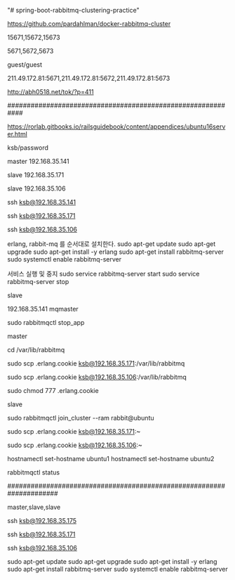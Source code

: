 "# spring-boot-rabbitmq-clustering-practice" 


https://github.com/pardahlman/docker-rabbitmq-cluster


15671,15672,15673

5671,5672,5673

guest/guest


211.49.172.81:5671,211.49.172.81:5672,211.49.172.81:5673


http://abh0518.net/tok/?p=411


############################################################


https://rorlab.gitbooks.io/railsguidebook/content/appendices/ubuntu16server.html


ksb/password


master 192.168.35.141

slave 192.168.35.171

slave 192.168.35.106


ssh ksb@192.168.35.141

ssh ksb@192.168.35.171

ssh ksb@192.168.35.106


erlang, rabbit-mq 를 순서대로 설치한다.
sudo apt-get update
sudo apt-get upgrade
sudo apt-get install -y erlang
sudo apt-get install rabbitmq-server
sudo systemctl enable rabbitmq-server

서비스 실행 및 중지
sudo service rabbitmq-server start
sudo service rabbitmq-server stop


slave

192.168.35.141  mqmaster

sudo rabbitmqctl stop_app


master

cd /var/lib/rabbitmq

sudo scp .erlang.cookie ksb@192.168.35.171:/var/lib/rabbitmq

sudo scp .erlang.cookie ksb@192.168.35.106:/var/lib/rabbitmq

sudo chmod 777 .erlang.cookie


slave

sudo rabbitmqctl join_cluster --ram rabbit@ubuntu




sudo scp .erlang.cookie ksb@192.168.35.171:~


sudo scp .erlang.cookie ksb@192.168.35.106:~


hostnamectl set-hostname ubuntu1
hostnamectl set-hostname ubuntu2


rabbitmqctl status



#####################################################################


master,slave,slave

ssh ksb@192.168.35.175

ssh ksb@192.168.35.171

ssh ksb@192.168.35.106



sudo apt-get update
sudo apt-get upgrade
sudo apt-get install -y erlang
sudo apt-get install rabbitmq-server
sudo systemctl enable rabbitmq-server










